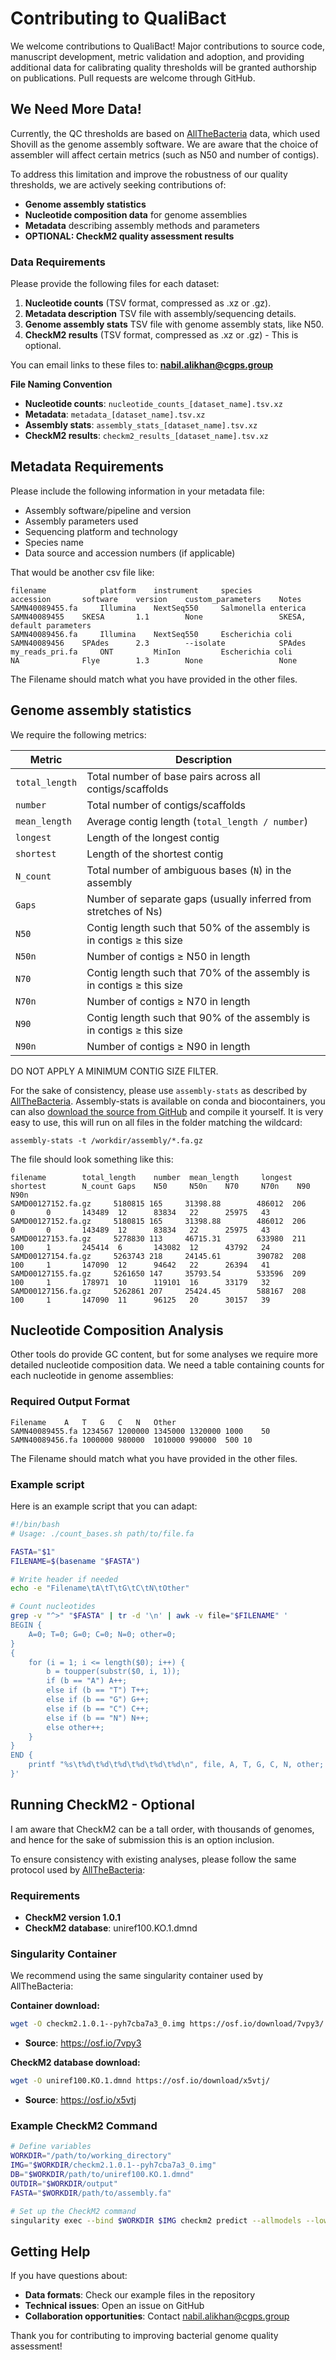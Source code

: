 # Contributing to QualiBact

We welcome contributions to QualiBact! Major contributions to source code, manuscript development, metric validation and adoption, and providing additional data for calibrating quality thresholds will be granted authorship on publications. Pull requests are welcome through GitHub.

## We Need More Data!

Currently, the QC thresholds are based on [AllTheBacteria](https://github.com/AllTheBacteria/AllTheBacteria) data, which used Shovill as the genome assembly software. We are aware that the choice of assembler will affect certain metrics (such as N50 and number of contigs).

To address this limitation and improve the robustness of our quality thresholds, we are actively seeking contributions of:

- **Genome assembly statistics**
- **Nucleotide composition data** for genome assemblies
- **Metadata** describing assembly methods and parameters
- **OPTIONAL: CheckM2 quality assessment results** 

### Data Requirements

Please provide the following files for each dataset:

1. **Nucleotide counts** (TSV format, compressed as .xz or .gz). 
2. **Metadata description** TSV file with assembly/sequencing details.
3. **Genome assembly stats** TSV file with genome assembly stats, like N50. 
4. **CheckM2 results** (TSV format, compressed as .xz or .gz) - This is optional. 

You can email links to these files to: **nabil.alikhan@cgps.group**

**File Naming Convention**

- **Nucleotide counts**: `nucleotide_counts_[dataset_name].tsv.xz`
- **Metadata**: `metadata_[dataset_name].tsv.xz`
- **Assembly stats**: `assembly_stats_[dataset_name].tsv.xz`
- **CheckM2 results**: `checkm2_results_[dataset_name].tsv.xz`

## Metadata Requirements
Please include the following information in your metadata file:
- Assembly software/pipeline and version
- Assembly parameters used
- Sequencing platform and technology
- Species name
- Data source and accession numbers (if applicable)

That would be another csv file like:
```
filename            platform    instrument     species               accession       software    version    custom_parameters    Notes
SAMN40089455.fa     Illumina    NextSeq550     Salmonella enterica   SAMN40089455    SKESA       1.1        None                 SKESA, default parameters
SAMN40089456.fa     Illumina    NextSeq550     Escherichia coli      SAMN40089456    SPAdes      2.3        --isolate            SPAdes
my_reads_pri.fa     ONT         MinIon         Escherichia coli      NA              Flye        1.3        None                 None
```

The Filename should match what you have provided in the other files.

## Genome assembly statistics 

We require the following metrics:

| **Metric**     | **Description**                                                       |
| -------------- | --------------------------------------------------------------------- |
| `total_length` | Total number of base pairs across all contigs/scaffolds               |
| `number`       | Total number of contigs/scaffolds                                     |
| `mean_length`  | Average contig length (`total_length / number`)                       |
| `longest`      | Length of the longest contig                                          |
| `shortest`     | Length of the shortest contig                                         |
| `N_count`      | Total number of ambiguous bases (`N`) in the assembly                 |
| `Gaps`         | Number of separate gaps (usually inferred from stretches of Ns)       |
| `N50`          | Contig length such that 50% of the assembly is in contigs ≥ this size |
| `N50n`         | Number of contigs ≥ N50 in length                                     |
| `N70`          | Contig length such that 70% of the assembly is in contigs ≥ this size |
| `N70n`         | Number of contigs ≥ N70 in length                                     |
| `N90`          | Contig length such that 90% of the assembly is in contigs ≥ this size |
| `N90n`         | Number of contigs ≥ N90 in length                                     |

DO NOT APPLY A MINIMUM CONTIG SIZE FILTER. 

For the sake of consistency, please use `assembly-stats` as described by [AllTheBacteria](https://github.com/AllTheBacteria/AllTheBacteria/tree/main/reproducibility/All-samples/assembly-stats).
Assembly-stats is available on conda and biocontainers, you can also [download the source from GitHub](https://github.com/sanger-pathogens/assembly-stats) and compile it yourself. 
It is very easy to use, this will run on all files in the folder matching the wildcard:

```
assembly-stats -t /workdir/assembly/*.fa.gz
```

The file should look something like this:

```
filename        total_length    number  mean_length     longest shortest        N_count Gaps    N50     N50n    N70     N70n    N90     N90n
SAMD00127152.fa.gz     5180815 165     31398.88        486012  206     0       0       143489  12      83834   22      25975   43
SAMD00127152.fa.gz     5180815 165     31398.88        486012  206     0       0       143489  12      83834   22      25975   43
SAMD00127153.fa.gz     5278830 113     46715.31        633980  211     100     1       245414  6       143082  12      43792   24
SAMD00127154.fa.gz     5263743 218     24145.61        390782  208     100     1       147090  12      94642   22      26394   41
SAMD00127155.fa.gz     5261650 147     35793.54        533596  209     100     1       178971  10      119101  16      33179   32
SAMD00127156.fa.gz     5262861 207     25424.45        588167  208     100     1       147090  11      96125   20      30157   39
```


## Nucleotide Composition Analysis

Other tools do provide GC content, but for some analyses we require more detailed nucleotide composition data. We need a table containing counts for each nucleotide in genome assemblies:

### Required Output Format
```
Filename	A	T	G	C	N	Other
SAMN40089455.fa	1234567	1200000	1345000	1320000	1000	50
SAMN40089456.fa	1000000	980000	1010000	990000	500	10
```

The Filename should match what you have provided in the other files.

### Example script
Here is an example script that you can adapt:

```bash
#!/bin/bash
# Usage: ./count_bases.sh path/to/file.fa

FASTA="$1"
FILENAME=$(basename "$FASTA")

# Write header if needed
echo -e "Filename\tA\tT\tG\tC\tN\tOther"

# Count nucleotides
grep -v "^>" "$FASTA" | tr -d '\n' | awk -v file="$FILENAME" '
BEGIN {
    A=0; T=0; G=0; C=0; N=0; other=0;
}
{
    for (i = 1; i <= length($0); i++) {
        b = toupper(substr($0, i, 1));
        if (b == "A") A++;
        else if (b == "T") T++;
        else if (b == "G") G++;
        else if (b == "C") C++;
        else if (b == "N") N++;
        else other++;
    }
}
END {
    printf "%s\t%d\t%d\t%d\t%d\t%d\t%d\n", file, A, T, G, C, N, other;
}'
```

## Running CheckM2 - Optional

I am aware that CheckM2 can be a tall order, with thousands of genomes, and hence for the sake of submission this is an option inclusion. 

To ensure consistency with existing analyses, please follow the same protocol used by [AllTheBacteria](https://github.com/AllTheBacteria/AllTheBacteria/tree/main/reproducibility/All-samples/checkm2):

### Requirements
- **CheckM2 version 1.0.1**
- **CheckM2 database**: uniref100.KO.1.dmnd

### Singularity Container
We recommend using the same singularity container used by AllTheBacteria:

**Container download:**
```bash
wget -O checkm2.1.0.1--pyh7cba7a3_0.img https://osf.io/download/7vpy3/
```
- **Source**: https://osf.io/7vpy3

**CheckM2 database download:**
```bash
wget -O uniref100.KO.1.dmnd https://osf.io/download/x5vtj/
```
- **Source**: https://osf.io/x5vtj

### Example CheckM2 Command
```bash
# Define variables
WORKDIR="/path/to/working_directory"
IMG="$WORKDIR/checkm2.1.0.1--pyh7cba7a3_0.img"
DB="$WORKDIR/path/to/uniref100.KO.1.dmnd"
OUTDIR="$WORKDIR/output"
FASTA="$WORKDIR/path/to/assembly.fa"

# Set up the CheckM2 command
singularity exec --bind $WORKDIR $IMG checkm2 predict --allmodels --lowmem --database_path $DB --remove_intermediates --force  -i "$FASTA"  --threads 4 -o $OUTDIR
```

## Getting Help

If you have questions about:
- **Data formats**: Check our example files in the repository
- **Technical issues**: Open an issue on GitHub
- **Collaboration opportunities**: Contact nabil.alikhan@cgps.group

Thank you for contributing to improving bacterial genome quality assessment!
